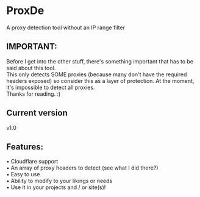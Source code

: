 ProxDe
======

A proxy detection tool without an IP range filter

IMPORTANT:
------
Before I get into the other stuff, there's something important that has to be said about this tool.
<br>
This only detects SOME proxies (because many don't have the required headers exposed) so consider this as a layer of protection. At the moment, it's impossible to detect all proxies.
<br>
Thanks for reading. :)

Current version
------
v1.0

Features:
------
&bull; Cloudflare support
<br>
&bull; An array of proxy headers to detect (see what I did there?)
<br>
&bull; Easy to use
<br>
&bull; Ability to modify to your likings or needs
<br>
&bull; Use it in your projects and / or site(s)!
